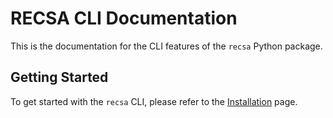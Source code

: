 # RECSA CLI Documentation

This is the documentation for the CLI features of the `recsa` Python package.

## Getting Started

To get started with the `recsa` CLI, please refer to the [Installation](installation.md) page.
